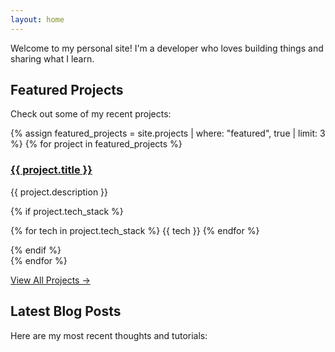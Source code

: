 ```yaml
---
layout: home
---
```


Welcome to my personal site! I'm a developer who loves building things and sharing what I learn.

## Featured Projects

Check out some of my recent projects:

<div class="project-grid">
{% assign featured_projects = site.projects | where: "featured", true | limit: 3 %}
{% for project in featured_projects %}
  <div class="project-card">
    <h3><a href="{{ project.url }}">{{ project.title }}</a></h3>
    <p>{{ project.description }}</p>
    {% if project.tech_stack %}
      <p class="tech-stack">
        {% for tech in project.tech_stack %}
          <span class="tech-tag">{{ tech }}</span>
        {% endfor %}
      </p>
    {% endif %}
  </div>
{% endfor %}
</div>

<p><a href="/projects/" class="btn">View All Projects →</a></p>

## Latest Blog Posts

Here are my most recent thoughts and tutorials:

<!-- The home layout will automatically show recent posts below this content -->
